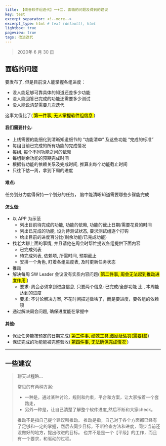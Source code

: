 ```yaml
---    
title: 【改善软件组迭代】一+二. 面临的问题及得到的建议
key: test    
excerpt_separator: <!--more-->    
excerpt_type: html # text (default), html    
lightbox: true
pageview: true    
tags: 改进迭代
---  
```

> 2020年 6 月 30 日

## 面临的问题

要发布了, 但是目前没人能掌握各组进度：
* 没人能足够可靠具体的知道还差多少功能
* 没人能回答已完成的功能还需要多少测试
* 没人能说清楚需要几次迭代

这事太傻比了(<mark> 第一件事, 无人掌握软件组信息 </mark>  )
#### 我们需要什么:
* 上线需要的能细化到清晰知道细节的 “功能清单” 及这些功能 “完成的标准”
* 每组目前已完成的所有功能的完成情况
* 每组, 每个不同功能之间的依赖
* 每组剩余功能的预期完成时间
* 根据各功能的依赖关系及完成时间, 推算出每个功能截止时间
* 只往下估一周，拿到下周的进度
	
#### 难点: 
 任务划分力度得保持一个划分的任务， 脑中能清晰知道需要哪些步骤能完成

#### 怎么做:
* 以 APP 为示范
  * 列出目前待完成的功能, 功能的依赖, 功能的截止日期/需要花费的时间
  * 列出已完成的功能, 设为待测试状态, 要求测试组逐个打钩
  * 给出目前的进度百分比(剩余功能/已完成功能)
* 找老大聊上面的事情, 并且请他在周会时帮忙提议各组提供下面内容
  * 已完成列表
  * 待完成列表, 依赖项, 所需时间, 预期截止
  * 安排一个角色, 盯着各组进度表, 及时更新任务状态
* 推动
* 解决每周 SW Leader 会议没有实质内容问题(<mark> 第二件事, 周会无法起到推动进度作用 </mark>)
  * 要求: 周会必须拿到进度信息, 只要两个信息: 已完成/全部功能 比 , 本周能达到的进度
  * 要求: 不讨论解决方案, 不花时间描述做啥了，而是要进度，要各组的依赖项
* 通过解决周会问题, 确保进度能在掌握中

#### 其他:
* 保证任务能按预定的日期完成(<mark> 第三件事, 绩效工具,激励及惩罚(需要钱)</mark>)
* 保证完成的功能能被完整验收(<mark> 第四件事, 无法确保完成情况 </mark>)

---
## 一些建议
> 聊天过程略...
>
> 常见的有两种方案:
> * 一种是，通过某种讨论，规则和约束，平台和方案，让大家按着一个套路走，
> * 另外一种是，让自己清楚了解整个软件进度,然后不断和大家check。
> 
> 推动不是指自己提个建议叫推动。
> 推动是指，自己对于各个方面都已经有了足够和一定的掌握，然后去同步目标，不断检查方法和进度，同步当前还没做好的地方，提出改进的目标。
> 也并不是是一个【平级】的工作，而且有一个要求，和驱动的过程。


